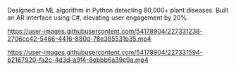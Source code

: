 Designed an ML algorithm in Python detecting 80,000+ plant diseases.
Built an AR interface using C#, elevating user engagement by 20%.


https://user-images.githubusercontent.com/54178904/227331238-2706cc42-5466-4416-880d-78e385531b35.mp4



https://user-images.githubusercontent.com/54178904/227331594-b2167920-fa2c-4d3d-a9f4-8ebbb6a39e9a.mp4


